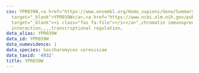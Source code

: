 ```yaml
---
csv: YPR039W,<a href="https://www.ensembl.org/Homo_sapiens/Gene/Summary?db=core;g=YPR039W"
  target="_blank">YPR039W</a>,<a href="https://www.ncbi.nlm.nih.gov/pubmed/15343339"
  target="_blank"><i class="fas fa-file"></i></a>",chromatin immunoprecipitation assay,direct
  interaction,,,,transcriptional regulation,
data_alias: YPR039W
data_id: YPR039W
data_numevidence: 1
data_species: Saccharomyces cerevisiae
data_taxid: '4932'
title: YPR039W
---
```

